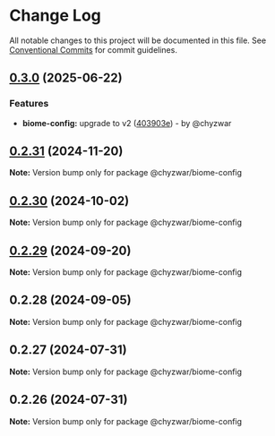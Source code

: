 # Change Log

All notable changes to this project will be documented in this file.
See [Conventional Commits](https://conventionalcommits.org) for commit guidelines.

## [0.3.0](https://github.com/chyzwar/common/compare/@chyzwar/biome-config@0.2.31...@chyzwar/biome-config@0.3.0) (2025-06-22)

### Features

* **biome-config:** upgrade to v2 ([403903e](https://github.com/chyzwar/common/commit/403903e30c23fc999b4e21796f530d9fa2cc4dc2)) - by @chyzwar

## [0.2.31](https://github.com/chyzwar/common/compare/@chyzwar/biome-config@0.2.30...@chyzwar/biome-config@0.2.31) (2024-11-20)

**Note:** Version bump only for package @chyzwar/biome-config

## [0.2.30](https://github.com/chyzwar/common/compare/@chyzwar/biome-config@0.2.29...@chyzwar/biome-config@0.2.30) (2024-10-02)

**Note:** Version bump only for package @chyzwar/biome-config

## [0.2.29](https://github.com/chyzwar/common/compare/@chyzwar/biome-config@0.2.28...@chyzwar/biome-config@0.2.29) (2024-09-20)

**Note:** Version bump only for package @chyzwar/biome-config

## 0.2.28 (2024-09-05)

**Note:** Version bump only for package @chyzwar/biome-config

## 0.2.27 (2024-07-31)

**Note:** Version bump only for package @chyzwar/biome-config

## 0.2.26 (2024-07-31)

**Note:** Version bump only for package @chyzwar/biome-config
